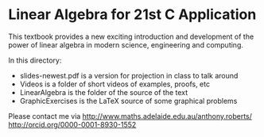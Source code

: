 Linear Algebra for 21st C Application
=====================================

This textbook provides a new exciting introduction and
development of the power of linear algebra in modern
science, engineering and computing.  

In this directory: 
* slides-newest.pdf is a version for projection in class to talk around
* Videos is a folder of short videos of examples, proofs, etc
* LinearAlgebra is the folder of the source of the text
* GraphicExercises is the LaTeX source of some graphical problems 

Please contact me via
http://www.maths.adelaide.edu.au/anthony.roberts/
http://orcid.org/0000-0001-8930-1552
